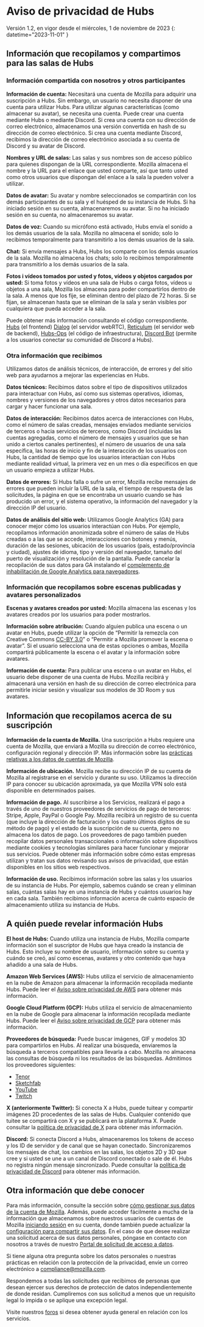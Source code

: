 # Aviso de privacidad de Hubs
Versión 1.2, en vigor desde el miércoles, 1 de noviembre de 2023
{: datetime="2023-11-01" }

## Información que recopilamos y compartimos para las salas de Hubs

### Información compartida con nosotros y otros participantes
__Información de cuenta:__ Necesitará una cuenta de Mozilla para adquirir una suscripción a Hubs. Sin embargo, un usuario no necesita disponer de una cuenta para utilizar Hubs. Para utilizar algunas características (como almacenar su avatar), se necesita una cuenta. Puede crear una cuenta mediante Hubs o mediante Discord. Si crea una cuenta con su dirección de correo electrónico, almacenamos una versión convertida en hash de su dirección de correo electrónico. Si crea una cuenta mediante Discord, recibimos la dirección de correo electrónico asociada a su cuenta de Discord y su avatar de Discord.

__Nombres y URL de salas:__ Las salas y sus nombres son de acceso público para quienes dispongan de la URL correspondiente. Mozilla almacena el nombre y la URL para el enlace que usted comparte, así que tanto usted como otros usuarios que dispongan del enlace a la sala la pueden volver a utilizar.

__Datos de avatar:__ Su avatar y nombre seleccionados se compartirán con los demás participantes de su sala y el huésped de su instancia de Hubs. Si ha iniciado sesión en su cuenta, almacenaremos su avatar. Si no ha iniciado sesión en su cuenta, no almacenaremos su avatar.

__Datos de voz:__ Cuando su micrófono está activado, Hubs envía el sonido a los demás usuarios de la sala. Mozilla no almacena el sonido; solo lo recibimos temporalmente para transmitirlo a los demás usuarios de la sala.

__Chat:__ Si envía mensajes a Hubs, Hubs los comparte con los demás usuarios de la sala. Mozilla no almacena los chats; solo lo recibimos temporalmente para transmitirlo a los demás usuarios de la sala.

__Fotos i vídeos tomados por usted y fotos, vídeos y objetos cargados por usted:__ Si toma fotos y vídeos en una sala de Hubs o carga fotos, vídeos u objetos a una sala, Mozilla los almacena para poder compartirlos dentro de la sala. A menos que los fije, se eliminan dentro del plazo de 72 horas. Si se fijan, se almacenan hasta que se eliminan de la sala y serán visibles por cualquiera que pueda acceder a la sala.

Puede obtener más información consultando el código correspondiente. [Hubs](https://github.com/mozilla/hubs) (el frontend) [Dialog](https://github.com/mozilla/dialog/) (el servidor webRTC), [Reticulum](https://github.com/mozilla/reticulum) (el servidor web de backend), [Hubs-Ops](https://github.com/mozilla/hubs-ops) (el código de infraestructura), [Discord Bot](https://github.com/MozillaReality/hubs-discord-bot) (permite a los usuarios conectar su comunidad de Discord a Hubs).

### Otra información que recibimos
Utilizamos datos de análisis técnicos, de interacción, de errores y del sitio web para ayudarnos a mejorar las experiencias en Hubs.

__Datos técnicos:__ Recibimos datos sobre el tipo de dispositivos utilizados para interactuar con Hubs, así como sus sistemas operativos, idiomas, nombres y versiones de los navegadores y otros datos necesarios para cargar y hacer funcionar una sala. 

__Datos de interacción:__ Recibimos datos acerca de interacciones con Hubs, como el número de salas creadas, mensajes enviados mediante servicios de terceros o hacia servicios de terceros, como Discord (incluidas las cuentas agregadas, como el número de mensajes y usuarios que se han unido a ciertos canales pertinentes), el número de usuarios de una sala específica, las horas de inicio y fin de la interacción de los usuarios con Hubs, la cantidad de tiempo que los usuarios interactúan con Hubs mediante realidad virtual, la primera vez en un mes o día específicos en que un usuario empieza a utilizar Hubs. 

__Datos de errores:__ Si Hubs falla o sufre un error, Mozilla recibe mensajes de errores que pueden incluir la URL de la sala, el tiempo de respuesta de las solicitudes, la página en que se encontraba un usuario cuando se has producido un error, y el sistema operativo, la información del navegador y la dirección IP del usuario.

__Datos de análisis del sitio web:__ Utilizamos Google Analytics (GA) para conocer mejor cómo los usuarios interactúan con Hubs. Por ejemplo, recopilamos información anonimizada sobre el número de salas de Hubs creadas o a las que se accede, interacciones con botones y menús, duración de las sesiones, ubicación de los usuarios (país, estado/provincia y ciudad), ajustes de idioma, tipo y versión del navegador, tamaño del puerto de visualización y resolución de la pantalla. Puede cancelar la recopilación de sus datos para GA instalando el [complemento de inhabilitación de Google Analytics para navegadores](https://tools.google.com/dlpage/gaoptout).

### Información que recopilamos sobre escenas publicadas y avatares personalizados
__Escenas y avatares creados por usted:__ Mozilla almacena las escenas y los avatares creados por los usuarios para poder mostrarlos.

__Información sobre atribución:__ Cuando alguien publica una escena o un avatar en Hubs, puede utilizar la opción de “Permitir la remezcla con Creative Commons [CC-BY 3.0](https://creativecommons.org/licenses/by/3.0/)” o “Permitir a Mozilla promover la escena o avatar”. Si el usuario selecciona una de estas opciones o ambas, Mozilla compartirá públicamente la escena o el avatar y la información sobre avatares.

__Información de cuenta:__ Para publicar una escena o un avatar en Hubs, el usuario debe disponer de una cuenta de Hubs. Mozilla recibirá y almacenará una versión en hash de su dirección de correo electrónica para permitirle iniciar sesión y visualizar sus modelos de 3D Room y sus avatares.

## Información que recopilamos acerca de su suscripción
__Información de la cuenta de Mozilla.__ Una suscripción a Hubs requiere una cuenta de Mozilla, que enviará a Mozilla su dirección de correo electrónico, configuración regional y dirección IP. Más información sobre las [prácticas relativas a los datos de cuentas de Mozilla](https://www.mozilla.org/privacy/firefox/#firefox-accounts-join-firefox).

__Información de ubicación.__ Mozilla recibe su dirección IP de su cuenta de Mozilla al registrarse en el servicio y durante su uso. Utilizamos la dirección IP para conocer su ubicación aproximada, ya que Mozilla VPN solo está disponible en determinados países.

__Información de pago.__ Al suscribirse a los Servicios, realizará el pago a través de uno de nuestros proveedores de servicios de pago de terceros: Stripe, Apple, PayPal o Google Pay. Mozilla recibirá un registro de su cuenta (que incluye la dirección de facturación y los cuatro últimos dígitos de su método de pago) y el estado de la suscripción de su cuenta, pero no almacena los datos de pago. Los proveedores de pago también pueden recopilar datos personales transaccionales o información sobre dispositivos mediante cookies y tecnologías similares para hacer funcionar y mejorar sus servicios. Puede obtener más información sobre cómo estas empresas utilizan y tratan sus datos revisando sus avisos de privacidad, que están disponibles en los sitios web respectivos.

__Información de uso.__ Recibimos información sobre las salas y los usuarios de su instancia de Hubs. Por ejemplo, sabemos cuándo se crean y eliminan salas, cuántas salas hay en una instancia de Hubs y cuántos usuarios hay en cada sala. También recibimos información acerca de cuánto espacio de almacenamiento utiliza su instancia de Hubs.

## A quién puede revelar información Hubs
__El host de Hubs:__ Cuando utiliza una instancia de Hubs, Mozilla comparte información son el suscriptor de Hubs que haya creado la instancia de Hubs. Esto incluye su nombre de usuario, información sobre su cuenta y cuándo se creó, así como escenas, avatares y otro contenido que haya añadido a una sala de Hubs.  

__Amazon Web Services (AWS):__ Hubs utiliza el servicio de almacenamiento en la nube de Amazon para almacenar la información recopilada mediante Hubs. Puede leer el [Aviso sobre privacidad de AWS](https://aws.amazon.com/privacy/) para obtener más información.

__Google Cloud Platform (GCP):__ Hubs utiliza el servicio de almacenamiento en la nube de Google para almacenar la información recopilada mediante Hubs. Puede leer el [Aviso sobre privacidad de GCP](https://cloud.google.com/terms/cloud-privacy-notice) para obtener más información.

__Proveedores de búsqueda:__ Puede buscar imágenes, GIF y modelos 3D para compartirlos en Hubs. Al realizar una búsqueda, enviaremos la búsqueda a terceros compatibles para llevarla a cabo. Mozilla no almacena las consultas de búsqueda ni los resultados de las búsquedas. Admitimos los proveedores siguientes:
* [Tenor](https://tenor.com/legal-privacy)
* [Sketchfab](https://sketchfab.com/privacy)
* [YouTube](https://policies.google.com/privacy)
* [Twitch](https://www.twitch.tv/p/legal/privacy-policy/)

__X (anteriormente Twitter):__ Si conecta X a Hubs, puede tuitear y compartir imágenes 2D procedentes de las salas de Hubs. Cualquier contenido que tuitee se compartirá con X y se publicará en la plataforma X. Puede consultar la [política de privacidad de X](https://twitter.com/privacy) para obtener más información.

__Discord:__ Si conecta Discord a Hubs, almacenaremos los tokens de acceso y los ID de servidor y de canal que se hayan conectado. Sincronizaremos los mensajes de chat, los cambios en las salas, los objetos 2D y 3D que cree y si usted se une a un canal de Discord conectado o sale de él. Hubs no registra ningún mensaje sincronizado. Puede consultar la [política de privacidad de Discord](https://discordapp.com/privacy) para obtener más información.

## Otra información que debe conocer

Para más información, consulte la sección sobre [cómo gestionar sus datos de la cuenta de Mozilla](https://support.mozilla.org/kb/firefox-accounts-managing-account-data). Además, puede acceder fácilmente a mucha de la información que almacenamos sobre nuestros usuarios de cuentas de Mozilla [iniciando sesión](https://accounts.firefox.com/signin) en su cuenta, donde también puede actualizar la [configuración para compartir sus datos](https://accounts.firefox.com/settings/). En el caso de que desee realizar una solicitud acerca de sus datos personales, póngase en contacto con nosotros a través de nuestro [Portal de solicitud de acceso a datos](https://privacyportal.onetrust.com/webform/1350748f-7139-405c-8188-22740b3b5587/4ba08202-2ede-4934-a89e-f0b0870f95f0).

Si tiene alguna otra pregunta sobre los datos personales o nuestras prácticas en relación con la protección de la privacidad, envíe un correo electrónico a compliance@mozilla.com.

Respondemos a todas las solicitudes que recibimos de personas que desean ejercer sus derechos de protección de datos independientemente de donde residan. Cumpliremos con sus solicitud a menos que un requisito legal lo impida o se aplique una excepción legal.

Visite nuestros [foros](https://support.mozilla.org/) si desea obtener ayuda general en relación con los servicios.

